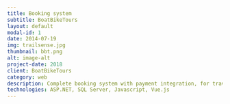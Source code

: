 ```yaml
---
title: Booking system
subtitle: BoatBikeTours
layout: default
modal-id: 1
date: 2014-07-19
img: trailsense.jpg
thumbnail: bbt.png
alt: image-alt
project-date: 2018
client: BoatBikeTours
category: web
description: Complete booking system with payment integration, for travel agency managing river boat tours.
technologies: ASP.NET, SQL Server, Javascript, Vue.js
---
```

